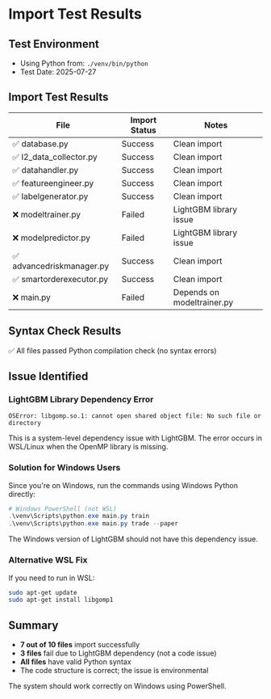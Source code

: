 # Import Test Results

## Test Environment
- Using Python from: `./venv/bin/python`
- Test Date: 2025-07-27

## Import Test Results

| File | Import Status | Notes |
|------|---------------|-------|
| ✅ database.py | Success | Clean import |
| ✅ l2_data_collector.py | Success | Clean import |
| ✅ datahandler.py | Success | Clean import |
| ✅ featureengineer.py | Success | Clean import |
| ✅ labelgenerator.py | Success | Clean import |
| ❌ modeltrainer.py | Failed | LightGBM library issue |
| ❌ modelpredictor.py | Failed | LightGBM library issue |
| ✅ advancedriskmanager.py | Success | Clean import |
| ✅ smartorderexecutor.py | Success | Clean import |
| ❌ main.py | Failed | Depends on modeltrainer.py |

## Syntax Check Results
✅ All files passed Python compilation check (no syntax errors)

## Issue Identified

### LightGBM Library Dependency Error
```
OSError: libgomp.so.1: cannot open shared object file: No such file or directory
```

This is a system-level dependency issue with LightGBM. The error occurs in WSL/Linux when the OpenMP library is missing.

### Solution for Windows Users

Since you're on Windows, run the commands using Windows Python directly:

```powershell
# Windows PowerShell (not WSL)
.\venv\Scripts\python.exe main.py train
.\venv\Scripts\python.exe main.py trade --paper
```

The Windows version of LightGBM should not have this dependency issue.

### Alternative WSL Fix

If you need to run in WSL:
```bash
sudo apt-get update
sudo apt-get install libgomp1
```

## Summary

- **7 out of 10 files** import successfully
- **3 files** fail due to LightGBM dependency (not a code issue)
- **All files** have valid Python syntax
- The code structure is correct; the issue is environmental

The system should work correctly on Windows using PowerShell.